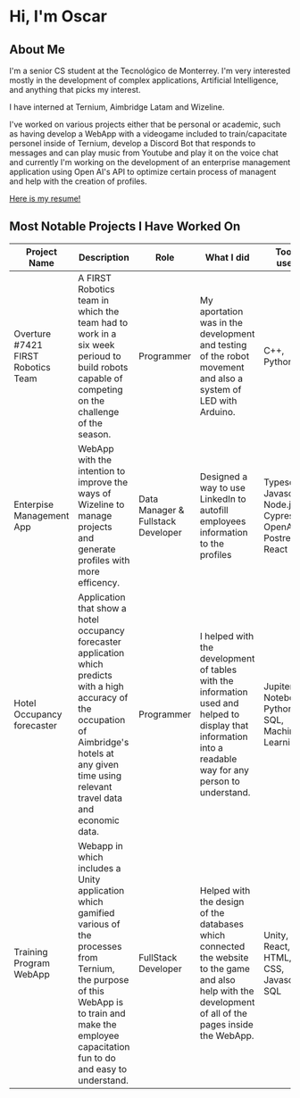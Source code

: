 # Hi, I'm Oscar

## About Me
I'm a senior CS student at the Tecnológico de Monterrey. I'm very interested mostly in the development of complex applications, Artificial Intelligence, and anything that picks my interest.

I have interned at Ternium, Aimbridge Latam and Wizeline. 

I've worked on various projects either that be personal or academic, such as having develop a WebApp with a videogame included to train/capacitate personel inside of Ternium, develop a Discord Bot that responds to messages and can play music from Youtube and play it on the voice chat and currently I'm working on the development of an enterprise management application using Open AI's API to optimize certain process of managent and help with the creation of profiles. 

[Here is my resume!](https://oscarreynam.github.io/resume/)

## Most Notable Projects I Have Worked On
| Project Name | Description | Role | What I did | Tools used | Preview
| ------------ | ----------- | ----------- | ----------- | ----------- | ----------- 
| Overture #7421 FIRST Robotics Team | A FIRST Robotics team in which the team had to work in a six week perioud to build robots capable of competing on the challenge of the season. | Programmer | My aportation was in the development and testing of the robot movement and also a system of LED with Arduino. | C++, Python |
| Enterpise Management App | WebApp with the intention to improve the ways of Wizeline to manage projects and generate profiles with more efficency. | Data Manager & Fullstack Developer | Designed a way to use LinkedIn to autofill employees information to the profiles | Typescript, Javascript, Node.js, Cypress, OpenAI, PostreSQL, React
| Hotel Occupancy forecaster | Application that show a hotel occupancy forecaster application which predicts with a high accuracy of the occupation of Aimbridge's hotels at any given time using relevant travel data and economic data. | Programmer | I helped with the development of tables with the information used and helped to display that information into a readable way for any person to understand. | Jupiter Notebook, Python, SQL, Machine Learning
| Training Program WebApp | Webapp in which includes a Unity application which gamified various of the processes from Ternium, the purpose of this WebApp is to train and make the employee capacitation fun to do and easy to understand. | FullStack Developer | Helped with the design of the databases which connected the website to the game and also help with the development of all of the pages inside the WebApp. | Unity, React, HTML, CSS, Javascript, SQL


<!--
**OscarReynaM/OscarReynaM** is a ✨ _special_ ✨ repository because its `README.md` (this file) appears on your GitHub profile.

Here are some ideas to get you started:

- 🔭 I’m currently working on ...
- 🌱 I’m currently learning ...
- 👯 I’m looking to collaborate on ...
- 🤔 I’m looking for help with ...
- 💬 Ask me about ...
- 📫 How to reach me: ...
- 😄 Pronouns: ...
- ⚡ Fun fact: ...
-->
